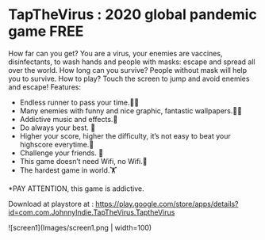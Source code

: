 # TapTheVirus :  2020 global pandemic game FREE

How far can you get?
You are a virus, your enemies are vaccines, disinfectants, to wash hands and people with masks: escape and spread all over the world. How long can you survive? People without mask will help you to survive. 
How to play?
Touch the screen to jump and avoid enemies and escape! 
Features:
- Endless runner to pass your time.🏃‍♂️
- Many enemies with funny and nice graphic, fantastic wallpapers.🦠💉
- Addictive music and effects.🎼
- Do always your best. 🧲
- Higher your score, higher the difficulty, it’s not easy to beat your highscore everytime.🔋
- Challenge your friends. 🏅
- This game doesn’t need Wifi, no Wifi.📱
- The hardest game in world.🏋️



*PAY ATTENTION, this game is addictive.

Download at playstore at :
https://play.google.com/store/apps/details?id=com.com.JohnnyIndie.TapTheVirus.TaptheVirus

![screen1](Images/screen1.png | width=100)
